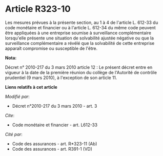 # Article R323-10

Les mesures prévues à la présente section, au 1 à 4 de l'article L. 612-33 du code monétaire et financier ou à l'article L.
612-34 du même code peuvent être appliquées à une entreprise soumise à surveillance complémentaire lorsqu'elle présente une
situation de solvabilité ajustée négative ou que la surveillance complémentaire a révélé que la solvabilité de cette
entreprise apparaît compromise ou susceptible de l'être.

**Nota:**

Décret n° 2010-217 du 3 mars 2010 article 12 : Le présent décret entre en vigueur à la date de la première réunion du collège
de l'Autorité de contrôle prudentiel (9 mars 2010), à l'exception de son article 11.

**Liens relatifs à cet article**

_Modifié par_:

  - Décret n°2010-217 du 3 mars 2010 - art. 3

_Cite_:

  - Code monétaire et financier - art. L612-33

_Cité par_:

  - Code des assurances - art. R*323-11 (Ab)
  - Code des assurances - art. R391-1 (VD)
